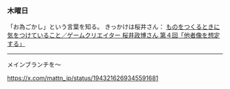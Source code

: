 ### 木曜日

「お為ごかし」という言葉を知る。
きっかけは桜井さん：
[ものをつくるときに気をつけていること／ゲームクリエイター 桜井政博さん 第４回「他者像を想定する」](https://youtu.be/rJ66OD9kcMU?si=vIfwOpG_ot-WDiOn&t=1080)

---

メインブランチを〜

https://x.com/mattn_jp/status/1943216269345591681
